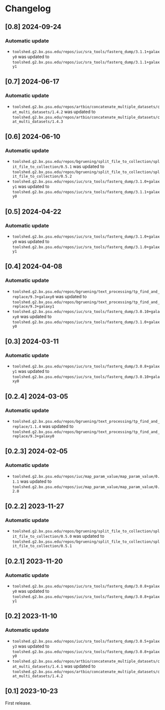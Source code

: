 # Changelog

## [0.8] 2024-09-24

### Automatic update
- `toolshed.g2.bx.psu.edu/repos/iuc/sra_tools/fasterq_dump/3.1.1+galaxy0` was updated to `toolshed.g2.bx.psu.edu/repos/iuc/sra_tools/fasterq_dump/3.1.1+galaxy1`

## [0.7] 2024-06-17

### Automatic update
- `toolshed.g2.bx.psu.edu/repos/artbio/concatenate_multiple_datasets/cat_multi_datasets/1.4.2` was updated to `toolshed.g2.bx.psu.edu/repos/artbio/concatenate_multiple_datasets/cat_multi_datasets/1.4.3`

## [0.6] 2024-06-10

### Automatic update
- `toolshed.g2.bx.psu.edu/repos/bgruening/split_file_to_collection/split_file_to_collection/0.5.1` was updated to `toolshed.g2.bx.psu.edu/repos/bgruening/split_file_to_collection/split_file_to_collection/0.5.2`
- `toolshed.g2.bx.psu.edu/repos/iuc/sra_tools/fasterq_dump/3.1.0+galaxy1` was updated to `toolshed.g2.bx.psu.edu/repos/iuc/sra_tools/fasterq_dump/3.1.1+galaxy0`

## [0.5] 2024-04-22

### Automatic update
- `toolshed.g2.bx.psu.edu/repos/iuc/sra_tools/fasterq_dump/3.1.0+galaxy0` was updated to `toolshed.g2.bx.psu.edu/repos/iuc/sra_tools/fasterq_dump/3.1.0+galaxy1`

## [0.4] 2024-04-08

### Automatic update
- `toolshed.g2.bx.psu.edu/repos/bgruening/text_processing/tp_find_and_replace/9.3+galaxy0` was updated to `toolshed.g2.bx.psu.edu/repos/bgruening/text_processing/tp_find_and_replace/9.3+galaxy1`
- `toolshed.g2.bx.psu.edu/repos/iuc/sra_tools/fasterq_dump/3.0.10+galaxy0` was updated to `toolshed.g2.bx.psu.edu/repos/iuc/sra_tools/fasterq_dump/3.1.0+galaxy0`

## [0.3] 2024-03-11

### Automatic update
- `toolshed.g2.bx.psu.edu/repos/iuc/sra_tools/fasterq_dump/3.0.8+galaxy1` was updated to `toolshed.g2.bx.psu.edu/repos/iuc/sra_tools/fasterq_dump/3.0.10+galaxy0`

## [0.2.4] 2024-03-05

### Automatic update
- `toolshed.g2.bx.psu.edu/repos/bgruening/text_processing/tp_find_and_replace/1.1.4` was updated to `toolshed.g2.bx.psu.edu/repos/bgruening/text_processing/tp_find_and_replace/9.3+galaxy0`

## [0.2.3] 2024-02-05

### Automatic update
- `toolshed.g2.bx.psu.edu/repos/iuc/map_param_value/map_param_value/0.1.1` was updated to `toolshed.g2.bx.psu.edu/repos/iuc/map_param_value/map_param_value/0.2.0`

## [0.2.2] 2023-11-27

### Automatic update
- `toolshed.g2.bx.psu.edu/repos/bgruening/split_file_to_collection/split_file_to_collection/0.5.0` was updated to `toolshed.g2.bx.psu.edu/repos/bgruening/split_file_to_collection/split_file_to_collection/0.5.1`

## [0.2.1] 2023-11-20

### Automatic update
- `toolshed.g2.bx.psu.edu/repos/iuc/sra_tools/fasterq_dump/3.0.8+galaxy0` was updated to `toolshed.g2.bx.psu.edu/repos/iuc/sra_tools/fasterq_dump/3.0.8+galaxy1`

## [0.2] 2023-11-10

### Automatic update
- `toolshed.g2.bx.psu.edu/repos/iuc/sra_tools/fasterq_dump/3.0.5+galaxy3` was updated to `toolshed.g2.bx.psu.edu/repos/iuc/sra_tools/fasterq_dump/3.0.8+galaxy0`
- `toolshed.g2.bx.psu.edu/repos/artbio/concatenate_multiple_datasets/cat_multi_datasets/1.4.1` was updated to `toolshed.g2.bx.psu.edu/repos/artbio/concatenate_multiple_datasets/cat_multi_datasets/1.4.2`

## [0.1] 2023-10-23
First release.

